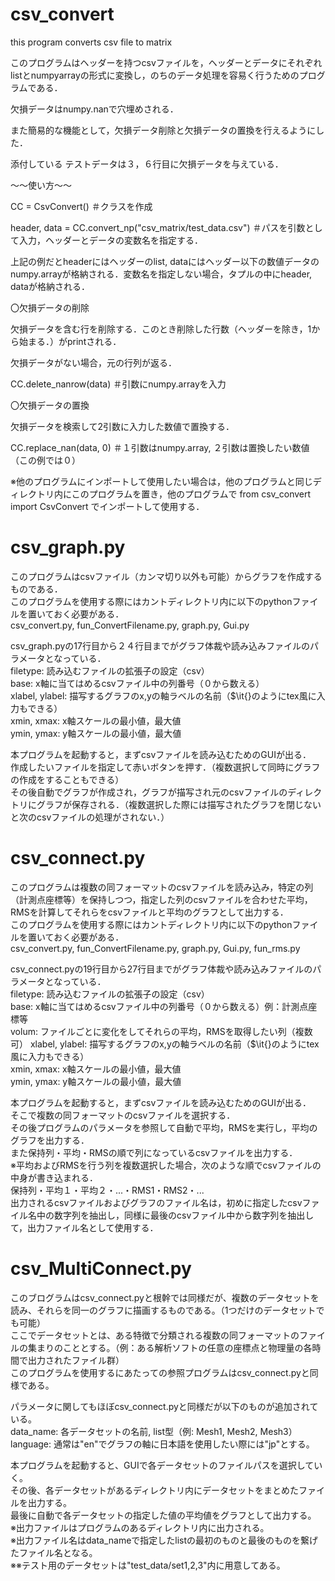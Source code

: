 # csv_convert 
 this program converts csv file to matrix 

このプログラムはヘッダーを持つcsvファイルを，ヘッダーとデータにそれぞれlistとnumpyarrayの形式に変換し，のちのデータ処理を容易く行うためのプログラムである．

欠損データはnumpy.nanで穴埋めされる．

また簡易的な機能として，欠損データ削除と欠損データの置換を行えるようにした．

添付している テストデータは３，６行目に欠損データを与えている．


～～使い方～～

CC = CsvConvert()                                         ＃クラスを作成

header, data = CC.convert_np("csv_matrix/test_data.csv")  ＃パスを引数として入力，ヘッダーとデータの変数名を指定する．


上記の例だとheaderにはヘッダーのlist, dataにはヘッダー以下の数値データのnumpy.arrayが格納される．変数名を指定しない場合，タプルの中にheader, dataが格納される．


〇欠損データの削除

欠損データを含む行を削除する．このとき削除した行数（ヘッダーを除き，1から始まる．）がprintされる．

欠損データがない場合，元の行列が返る．

CC.delete_nanrow(data)  ＃引数にnumpy.arrayを入力


〇欠損データの置換

欠損データを検索して2引数に入力した数値で置換する．

CC.replace_nan(data, 0)  ＃１引数はnumpy.array, ２引数は置換したい数値（この例では０）


※他のプログラムにインポートして使用したい場合は，他のプログラムと同じディレクトリ内にこのプログラムを置き，他のプログラムで
from csv_convert import CsvConvert
でインポートして使用する．


# csv_graph.py  
このプログラムはcsvファイル（カンマ切り以外も可能）からグラフを作成するものである．  
このプログラムを使用する際にはカントディレクトリ内に以下のpythonファイルを置いておく必要がある．  
csv_convert.py, fun_ConvertFilename.py, graph.py, Gui.py   
 
csv_graph.pyの17行目から２４行目までがグラフ体裁や読み込みファイルのパラメータとなっている．    
    filetype: 読み込むファイルの拡張子の設定（csv）  
    base: x軸に当てはめるcsvファイル中の列番号（０から数える）  
    xlabel, ylabel: 描写するグラフのx,yの軸ラベルの名前（$\it{}のようにtex風に入力もできる）  
    xmin, xmax: x軸スケールの最小値，最大値  
    ymin, ymax: y軸スケールの最小値，最大値  

本プログラムを起動すると，まずcsvファイルを読み込むためのGUIが出る．  
作成したいファイルを指定して赤いボタンを押す．（複数選択して同時にグラフの作成をすることもできる）  
その後自動でグラフが作成され，グラフが描写され元のcsvファイルのディレクトリにグラフが保存される．（複数選択した際には描写されたグラフを閉じないと次のcsvファイルの処理がされない．）


# csv_connect.py
このプログラムは複数の同フォーマットのcsvファイルを読み込み，特定の列（計測点座標等）を保持しつつ，指定した列のcsvファイルを合わせた平均，RMSを計算してそれらをcsvファイルと平均のグラフとして出力する．  
このプログラムを使用する際にはカントディレクトリ内に以下のpythonファイルを置いておく必要がある．  
csv_convert.py, fun_ConvertFilename.py, graph.py, Gui.py, fun_rms.py  

csv_connect.pyの19行目から27行目までがグラフ体裁や読み込みファイルのパラメータとなっている．    
    filetype: 読み込むファイルの拡張子の設定（csv）  
    base: x軸に当てはめるcsvファイル中の列番号（０から数える）例：計測点座標等  
    volum: ファイルごとに変化をしてそれらの平均，RMSを取得したい列（複数可）
    xlabel, ylabel: 描写するグラフのx,yの軸ラベルの名前（$\it{}のようにtex風に入力もできる）  
    xmin, xmax: x軸スケールの最小値，最大値  
    ymin, ymax: y軸スケールの最小値，最大値  

本プログラムを起動すると，まずcsvファイルを読み込むためのGUIが出る．  
そこで複数の同フォーマットのcsvファイルを選択する．  
その後プログラムのパラメータを参照して自動で平均，RMSを実行し，平均のグラフを出力する．  
また保持列・平均・RMSの順で列になっているcsvファイルを出力する．  
※平均およびRMSを行う列を複数選択した場合，次のような順でcsvファイルの中身が書き込まれる．  
    保持列・平均１・平均２・...・RMS1・RMS2・...  
出力されるcsvファイルおよびグラフのファイル名は，初めに指定したcsvファイル名中の数字列を抽出し，同様に最後のcsvファイル中から数字列を抽出して，出力ファイル名として使用する．   


# csv_MultiConnect.py  
このブログラムはcsv_connect.pyと根幹では同様だが、複数のデータセットを読み、それらを同一のグラフに描画するものである。（1つだけのデータセットでも可能）  
ここでデータセットとは、ある特徴で分類される複数の同フォーマットのファイルの集まりのこととする。（例：ある解析ソフトの任意の座標点と物理量の各時間で出力されたファイル群）  
このプログラムを使用するにあたっての参照プログラムはcsv_connect.pyと同様である。  

パラメータに関してもほぼcsv_connect.pyと同様だが以下のものが追加されている。  
    data_name: 各データセットの名前, list型（例: Mesh1, Mesh2, Mesh3）  
    language: 通常は"en"でグラフの軸に日本語を使用したい際には"jp"とする。  

本プログラムを起動すると、GUIで各データセットのファイルパスを選択していく。  
その後、各データセットがあるディレクトリ内にデータセットをまとめたファイルを出力する。  
最後に自動で各データセットの指定した値の平均値をグラフとして出力する。  
※出力ファイルはプログラムのあるディレクトリ内に出力される。  
※出力ファイル名はdata_nameで指定したlistの最初のものと最後のものを繋げたファイル名となる。  
※※テスト用のデータセットは"test_data/set1,2,3"内に用意してある。